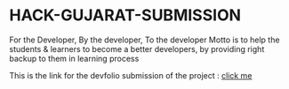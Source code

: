 # HACK-GUJARAT-SUBMISSION
For the Developer, By the developer, To the developer  Motto is to help the students &amp; learners to become a better developers, by providing right backup to them in learning process

This is the link for the devfolio submission of the project : <a href="https://devfolio.co/submissions/letsrebug-or-ask-answer-chat-view-nearby-dev">click me</a>
